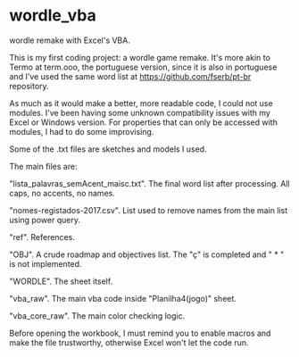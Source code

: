 # wordle_vba
wordle remake with Excel's VBA.

This is my first coding project: a wordle game remake.
It's more akin to Termo at term.ooo, the portuguese version, since it is also in portuguese and I've used the same word list at https://github.com/fserb/pt-br repository.

As much as it would make a better, more readable code, I could not use modules. I've been having some unknown compatibility issues with my Excel or Windows version. For properties that can only be accessed with modules, I had to do some improvising.

Some of the .txt files are sketches and models I used. 

The main files are:

  "lista_palavras_semAcent_maisc.txt". The final word list after processing. All caps, no accents, no names.
  
  "nomes-registados-2017.csv". List used to remove names from the main list using power query.
  
  "ref". References.
  
  "OBJ". A crude roadmap and objectives list. The "ç" is completed and " * " is not implemented.
  
  "WORDLE". The sheet itself.
  
  "vba_raw". The main vba code inside "Planilha4(jogo)" sheet.
  
  "vba_core_raw". The main color checking logic.
  
  Before opening the workbook, I must remind you to enable macros and make the file trustworthy, otherwise Excel won't let the code run.
  
